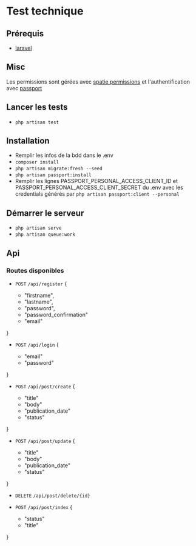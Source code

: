 # Test technique

## Prérequis

- [laravel](https://laravel.com/docs/9.x/)

## Misc

Les permissions sont gérées avec [spatie permissions](https://spatie.be/docs/laravel-permission/v5/basic-usage/basic-usage)
 et l'authentification avec [passport](https://laravel.com/docs/9.x/passport)

## Lancer les tests

- `php artisan test`

## Installation

- Remplir les infos de la bdd dans le .env
- `composer install`
- `php artisan migrate:fresh --seed`
- `php artisan passport:install`
- Remplir les lignes PASSPORT_PERSONAL_ACCESS_CLIENT_ID et PASSPORT_PERSONAL_ACCESS_CLIENT_SECRET du .env avec les 
credentials générés par `php artisan passport:client --personal`

## Démarrer le serveur

- `php artisan serve`
- `php artisan queue:work`

## Api

### Routes disponibles

- `POST` `/api/register` {

    - "firstname",
    - "lastname",
    - "password",
    - "password_confirmation"
    - "email"
  
}
- `POST` `/api/login` {

    - "email"
    - "password"
  
}

- `POST` `/api/post/create` {

    - "title"
    - "body"
    - "publication_date"
    - "status"

}

- `POST` `/api/post/update` {

    - "title"
    - "body"
    - "publication_date"
    - "status"

}

- `DELETE` `/api/post/delete/{id}`


- `POST` `/api/post/index` {

    - "status"
    - "title"
 
}
